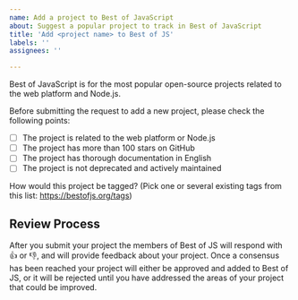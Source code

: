 ```yaml
---
name: Add a project to Best of JavaScript
about: Suggest a popular project to track in Best of JavaScript
title: 'Add <project name> to Best of JS'
labels: ''
assignees: ''

---
```


Best of JavaScript is for the most popular open-source projects related to the web platform and Node.js.

Before submitting the request to add a new project, please check the following points:

- [ ] The project is related to the web platform or Node.js
- [ ] The project has more than 100 stars on GitHub
- [ ] The project has thorough documentation in English
- [ ] The project is not deprecated and actively maintained

How would this project be tagged? (Pick one or several existing tags from this list: https://bestofjs.org/tags)

## Review Process
After you submit your project the members of Best of JS will respond with 👍 or 👎, and will provide feedback about your project. Once a consensus has been reached your project will either be approved and added to Best of JS, or it will be rejected until you have addressed the areas of your project that could be improved.